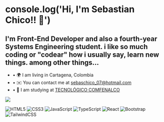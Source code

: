 # console.log('Hi,  I'm Sebastian Chico!! 👋')

## I'm Front-End Developer and also a fourth-year Systems Engineering student. i like so much coding or "codear" how i usually say, learn new things. among other things...

* • 🌍 I am living in Cartagena, Colombia
* • ✉️ You can contact me at sebaschico_07@hotmail.com
* • 🧠 I am studying at [TECNOLÓGICO COMFENALCO](https://tecnologicocomfenalco.edu.co/)

[![](https://visitcount.itsvg.in/api?id=sebvsch&label=Profile%20Views&pretty=true)](https://visitcount.itsvg.in)

![HTML5](https://img.shields.io/badge/html5-%23E34F26.svg?style=for-the-badge&logo=html5&logoColor=white) ![CSS3](https://img.shields.io/badge/css3-%231572B6.svg?style=for-the-badge&logo=css3&logoColor=white) ![JavaScript](https://img.shields.io/badge/javascript-%23323330.svg?style=for-the-badge&logo=javascript&logoColor=%23F7DF1E) ![TypeScript](https://img.shields.io/badge/typescript-%23007ACC.svg?style=for-the-badge&logo=typescript&logoColor=white) ![React](https://img.shields.io/badge/react-%2320232a.svg?style=for-the-badge&logo=react&logoColor=%2361DAFB) ![Bootstrap](https://img.shields.io/badge/bootstrap-%23563D7C.svg?style=for-the-badge&logo=bootstrap&logoColor=white) ![TailwindCSS](https://img.shields.io/badge/tailwindcss-%2338B2AC.svg?style=for-the-badge&logo=tailwind-css&logoColor=white)
